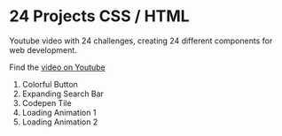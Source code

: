 # 24 Projects CSS / HTML

Youtube video with 24 challenges, creating 24 different components for web development. 

Find the [video on Youtube](https://youtu.be/TzuWIHGFKCQ?feature=shared)

1. Colorful Button
2. Expanding Search Bar
3. Codepen Tile
4. Loading Animation 1
5. Loading Animation 2


